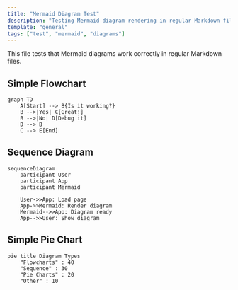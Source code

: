 ```yaml
---
title: "Mermaid Diagram Test"
description: "Testing Mermaid diagram rendering in regular Markdown files"
template: "general"
tags: ["test", "mermaid", "diagrams"]
---
```


This file tests that Mermaid diagrams work correctly in regular Markdown files.

## Simple Flowchart

```mermaid
graph TD
    A[Start] --> B{Is it working?}
    B -->|Yes| C[Great!]
    B -->|No| D[Debug it]
    D --> B
    C --> E[End]
```

## Sequence Diagram

```mermaid
sequenceDiagram
    participant User
    participant App
    participant Mermaid
    
    User->>App: Load page
    App->>Mermaid: Render diagram
    Mermaid-->>App: Diagram ready
    App-->>User: Show diagram
```

## Simple Pie Chart

```mermaid
pie title Diagram Types
    "Flowcharts" : 40
    "Sequence" : 30
    "Pie Charts" : 20
    "Other" : 10
```
